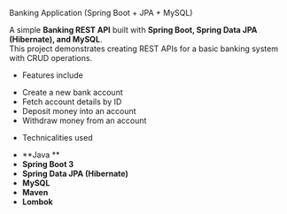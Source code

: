 Banking Application (Spring Boot + JPA + MySQL)

A simple **Banking REST API** built with **Spring Boot, Spring Data JPA (Hibernate), and MySQL**.  
This project demonstrates creating REST APIs for a basic banking system with CRUD operations.

 * Features include
- Create a new bank account  
- Fetch account details by ID  
- Deposit money into an account  
- Withdraw money from an account
  
* Technicalities used
- **Java **
- **Spring Boot 3**
- **Spring Data JPA (Hibernate)**
- **MySQL**
- **Maven**
- **Lombok**



